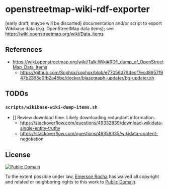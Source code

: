 # openstreetmap-wiki-rdf-exporter
[early draft; maybe will be discarted] documentation and/or script to export Wikibase data (e.g. OpenStreetMap data items); see https://wiki.openstreetmap.org/wiki/Data_items


## References
- https://wiki.openstreetmap.org/wiki/Talk:Wiki#RDF_dump_of_OpenStreetMap_Data_Items
  - https://github.com/Sophox/sophox/blob/e77056d794ecf7ecd8957f947b2395e0fb2a45be/docker/blazegraph-updater/bg-updater.sh


<!--
TODO
- https://www.npmjs.com/package/wikibase-cli (maybe test this?)
-->

## TODOs
### `scripts/wikibase-wiki-dump-items.sh`
- [] Review download time. Likely downloading redundant information.
  - https://stackoverflow.com/questions/49332839/download-wikidata-single-entity-truthy
  - https://stackoverflow.com/questions/48359335/wikidata-content-negotiation


## License

[![Public Domain](https://i.creativecommons.org/p/zero/1.0/88x31.png)](UNLICENSE)

To the extent possible under law, [Emerson Rocha](https://github.com/fititnt)
has waived all copyright and related or neighboring rights to this work to
[Public Domain](UNLICENSE).
